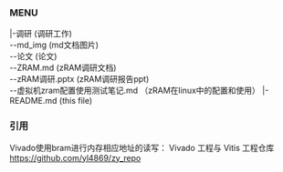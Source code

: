 ### MENU  
|-调研  (调研工作)  
    --md_img    (md文档图片)  
    --论文      (论文)  
    --ZRAM.md   (zRAM调研文档)  
    --zRAM调研.pptx (zRAM调研报告ppt)  
    --虚拟机zram配置使用测试笔记.md    （zRAM在linux中的配置和使用）
|-README.md     (this file)  
### 引用
Vivado使用bram进行内存相应地址的读写：
Vivado 工程与 Vitis 工程仓库
https://github.com/yl4869/zy_repo
